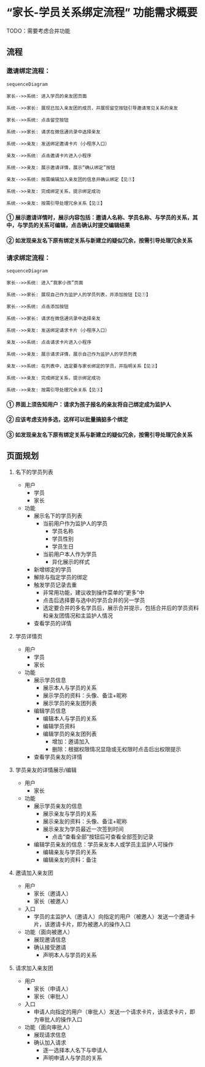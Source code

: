 # “家长-学员关系绑定流程” 功能需求概要

TODO：需要考虑合并功能

## 流程

### 邀请绑定流程：

```mermaid
sequenceDiagram

家长-->>系统: 进入学员的亲友团页面

系统-->>家长: 展现已加入亲友团的成员，并展现留空按钮引导邀请常见关系的亲友

家长-->>系统: 点击留空按钮

系统-->>家长: 请求在微信通讯录中选择亲友

系统-->>亲友: 发送绑定邀请卡片（小程序入口）

亲友-->>系统: 点击邀请卡片进入小程序

系统-->>亲友: 展示邀请详情，展示“确认绑定”按钮

亲友-->>系统: 按需编辑加入亲友团的信息并确认绑定【见①】

系统-->>亲友: 完成绑定关系，提示绑定成功

系统-->>亲友: 按需引导处理冗余关系【见②】

```

#### ① 展示邀请详情时，展示内容包括：邀请人名称、学员名称、与学员的关系，其中，与学员的关系可编辑，点击确认时提交编辑结果

#### ② 如发现亲友名下原有绑定关系与新建立的疑似冗余，按需引导处理冗余关系

### 请求绑定流程：

```mermaid
sequenceDiagram

家长-->>系统: 进入“我家小孩”页面

系统-->>家长: 展现自己作为监护人的学员列表，并添加按钮【见①】

家长-->>系统: 点击添加按钮

系统-->>家长: 请求在微信通讯录中选择亲友

系统-->>亲友: 发送绑定请求卡片（小程序入口）

亲友-->>系统: 点击请求卡片进入小程序

系统-->>亲友: 展示请求详情，展示自己作为监护人的学员列表

亲友-->>系统: 在列表中，选定要与家长绑定的学员，并指明关系【见②】

系统-->>亲友: 完成绑定关系，提示绑定成功

系统-->>亲友: 按需引导处理冗余关系【见③】

```

#### ① 界面上须告知用户：请求为孩子报名的亲友将自己绑定成为监护人

#### ② 应该考虑支持多选，这样可以批量搞掂多个绑定

#### ③ 如发现亲友名下原有绑定关系与新建立的疑似冗余，按需引导处理冗余关系

## 页面规划

1. 名下的学员列表
	* 用户
		* 学员
		* 家长
	* 功能
		* 展示名下的学员列表
			* 当前用户作为监护人的学员
				* 学员名称
				* 学员性别
				* 学员生日
			* 当前用户本人作为学员
				* 异化展示的样式
		* 新增绑定的学员
		* 解除与指定学员的绑定
		* 触发学员记录去重
			* 非常用功能，建议收到操作菜单的“更多”中
			* 点击后选择要与选中的学员合并的另一学员
			* 选定要合并的多名学员后，展示合并提示，包括合并后的学员资料和亲友团情况和主监护人情况
		* 查看学员的详情

2. 学员详情页
	* 用户
		* 学员
		* 家长
	* 功能
		* 展示学员信息
			* 展示本人与学员的关系
			* 展示学员的资料：头像、备注+昵称
			* 展示学员的亲友团列表
		* 编辑学员信息
			* 编辑本人与学员的关系
			* 编辑学员资料
			* 编辑学员的亲友团列表
				* 增加：邀请加入
				* 删除：根据权限情况显隐或无权限时点击后出权限提示
		* 查看学员亲友的详情

3. 学员亲友的详情展示/编辑
	* 用户
		* 家长
	* 功能
		* 展示学员亲友的信息
			* 展示亲友与学员的关系
			* 展示亲友的资料：头像、备注+昵称
			* 展示亲友为学员最近一次签到时间
				* 点击“查看全部”按钮后可查看全部签到记录
		* 编辑学员亲友的信息：学员亲友本人或学员主监护人可操作
			* 编辑亲友与学员的关系
			* 编辑亲友的资料：备注

4. 邀请加入亲友团
	* 用户
		* 家长（邀请人）
		* 家长（被邀人）
	* 入口
		* 学员的主监护人（邀请人）向指定的用户（被邀人）发送一个邀请卡片，该邀请卡片，即为被邀人的操作入口
	* 功能（面向被邀人）
		* 展现邀请信息
		* 确认接受邀请
			* 声明本人与学员的关系

5. 请求加入亲友团
	* 用户
		* 家长（申请人）
		* 家长（审批人）
	* 入口
		* 申请人向指定的用户（审批人）发送一个请求卡片，该请求卡片，即为审批人的操作入口
	* 功能（面向审批人）
		* 展现请求信息
		* 确认加入请求
			* 逐一选择本人名下与申请人
			* 声明申请人与学员的关系
<!--stackedit_data:
eyJoaXN0b3J5IjpbLTE3Mjg0NzIwMjksMjA2NjI1NjQzMiwtMT
A3NzA1MjIzNywtNDMxMDc4MDQwLC0xNTQ2NzEzMDAxLC0xOTkx
NDgxODk5LDIwMTAxMDQ5MzcsOTEyNTUyMzI0LC0zMjkxMjE0Nj
csLTExODQyMzM0MTEsLTE2MTQyNjQ4NzMsMTExNTg1NjgwNSwt
MTEwODAzNDU1NSwtMTQ0Mzg3MDE3MywtMTE2MDQ0MzQ5MSw5MD
MxNDc3NywtMTc3MTE1OTk3MiwxODAyNTI4ODA0LC0xOTY3MTE2
MjksLTgxNTEwNDZdfQ==
-->